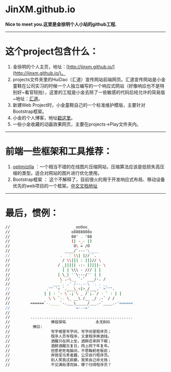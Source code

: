 # JinXM.github.io
**Nice to meet  you.这里是金徐明个人小站的github工程.**

**********************************************

# 这个project包含什么：
1. 金徐明的个人主页，地址：[http://jinxm.github.io/](http://jinxm.github.io/)。
1. projects文件夹里的HuiDao（汇道）宣传网站前端网页。汇道宣传网站是小金童鞋在公司实习的时候一个人独立编写的一个响应式网站（好像响应也不是特别好~看官轻拍），这里的工程是小金去除了一些敏感的代码后经允许的简易版~地址：[汇道](http://jinxm.github.io/projects/HuiDao2.0/views/home.html)。
1. 新建Web Project时，小金童鞋自己的一个标准维护模版，主要针对Bootstrap框架。
1. 小金的个人博客，地址[戳这里](http://jinxm.github.io/projects/MyBlog/BlogIndex.html)。
1. 一些小金收藏的动画效果网页，主要在projects->Play文件夹内。 

**********************************************

# 前端一些框架和工具推荐：
1. [optimizilla](http://optimizilla.com) ：一个相当不错的在线图片压缩网站，压缩算法应该是低损失高压缩的类型。适合对网站的图片进行优化使用。
1. Bootstrap框架 ： 这个不解释了，目前很火的用于开发响应式布局、移动设备优先的web项目的一个框架。[中文文档地址](http://v3.bootcss.com/)

**********************************************

# 最后，惯例：
```bash
//                            _ooOoo_  
//                           o8888888o  
//                           88" . "88  
//                           (| -_- |)  
//                            O\ = /O  
//                        ____/`---'\____  
//                      .   ' \\| |// `.  
//                       / \\||| : |||// \  
//                     / _||||| -:- |||||- \  
//                       | | \\\ - /// | |  
//                     | \_| ''\---/'' | |  
//                      \ .-\__ `-` ___/-. /  
//                   ___`. .' /--.--\ `. . __  
//                ."" '< `.___\_<|>_/___.' >'"".  
//               | | : `- \`.;`\ _ /`;.`/ - ` : | |  
//                 \ \ `-. \_ __\ /__ _/ .-` / /  
//         ======`-.____`-.___\_____/___.-`____.-'======  
//                            `=---='  
//  
//         .............................................  
//                  佛祖保佑             永无BUG 
//          佛曰:  
//                  写字楼里写字间，写字间里程序员；  
//                  程序人员写程序，又拿程序换酒钱。  
//                  酒醒只在网上坐，酒醉还来网下眠；  
//                  酒醉酒醒日复日，网上网下年复年。  
//                  但愿老死电脑间，不愿鞠躬老板前；  
//                  奔驰宝马贵者趣，公交自行程序员。  
//                  别人笑我忒疯癫，我笑自己命太贱；  
//                  不见满街漂亮妹，哪个归得程序员？ 
```
 


